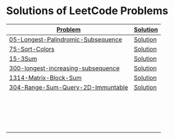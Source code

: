 # Solutions of LeetCode Problems

| [Problem](https://leetcode.com/problemset/all/)                                                     | [Solution](https://github.com/SirZeck/LeetCode-Solutions)                                                      |
| --------------------------------------------------------------------------------------------------- | -------------------------------------------------------------------------------------------------------------- |
| [05-Longest-Palindromic-Subsequence](https://leetcode.com/problems/longest-palindromic-substring/)  | [Solution](https://github.com/SirZeck/LeetCode-Solutions/blob/main/cpp/05-Longest-Palindromic-Subsequence.cpp) |
| [75-Sort-Colors](https://leetcode.com/problems/sort-colors/)                                        | [Solution](https://github.com/SirZeck/LeetCode-Solutions/blob/main/cpp/75-Sort-Colors.cpp)                     |
| [15-3Sum](https://leetcode.com/problems/3sum/)                                                      | [Solution](https://github.com/SirZeck/LeetCode-Solutions/blob/main/cpp/15-3Sum.cpp)                            |
| [300-longest-increasing-subsequence](https://leetcode.com/problems/longest-increasing-subsequence/) | [Solution](https://github.com/SirZeck/LeetCode-Solutions/blob/main/cpp/300-Longest-Increasing-Subsequence.cpp) |
| [1314-Matrix-Block-Sum](https://leetcode.com/problems/matrix-block-sum/)                            | [Solution](https://github.com/SirZeck/LeetCode-Solutions/blob/main/cpp/1314-Matrix-Block-Sum.cpp)              |
| [304-Range-Sum-Query-2D-Immuntable](https://leetcode.com/problems/range-sum-query-2d-immutable/)    | [Solution](https://github.com/SirZeck/LeetCode-Solutions/blob/main/cpp/304-Range-Sum-Query-2D-Immuntable.cpp)  |
| []()                                                                                                | []()                                                                                                           |
| []()                                                                                                | []()                                                                                                           |
| []()                                                                                                | []()                                                                                                           |
| []()                                                                                                | []()                                                                                                           |
| []()                                                                                                | []()                                                                                                           |
| []()                                                                                                | []()                                                                                                           |
| []()                                                                                                | []()                                                                                                           |
| []()                                                                                                | []()                                                                                                           |
| []()                                                                                                | []()                                                                                                           |
| []()                                                                                                | []()                                                                                                           |
| []()                                                                                                | []()                                                                                                           |
| []()                                                                                                | []()                                                                                                           |
| []()                                                                                                | []()                                                                                                           |
| []()                                                                                                | []()                                                                                                           |
| []()                                                                                                | []()                                                                                                           |
| []()                                                                                                | []()                                                                                                           |
| []()                                                                                                | []()                                                                                                           |
| []()                                                                                                | []()                                                                                                           |
